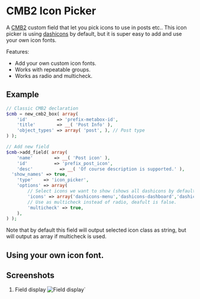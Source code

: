 CMB2 Icon Picker
==================

A [CMB2](https://github.com/WebDevStudios/CMB2) custom field that let you pick icons to use in posts etc.. 
This icon picker is using [dashicons](https://developer.wordpress.org/resource/dashicons/) by default, but it is super easy to add and use your own icon fonts.

Features:

* Add your own custom icon fonts.
* Works with repeatable groups.
* Works as radio and multicheck.


## Example

```php
// Classic CMB2 declaration
$cmb = new_cmb2_box( array(
	'id'           => 'prefix-metabox-id',
	'title'        => __( 'Post Info' ),
	'object_types' => array( 'post', ), // Post type
) );

// Add new field
$cmb->add_field( array(
	'name'        => __( 'Post icon' ),
	'id'          => 'prefix_post_icon',
	'desc'          => __( 'Of course description is supported.' ),
  'show_names' => true,			
	'type'    => 'icon_picker',
	'options' => array(
		// Select icons we want to show (shows all dashicons by default).
		'icons' => array('dashicons-menu','dashicons-dashboard','dashicons-admin-site'),
		// Use as multicheck instead of radio, deafult is false. 
		'multicheck' => true,
	),	
) );
```

Note that by default this field will output selected icon class as string, but will output as array if multicheck is used. 

## Using your own icon font.

## Screenshots

1. Field display
![Field display](https://raw.githubusercontent.com/lassemt/cmb2-icon-picker/master/icon-picker-field.png)`